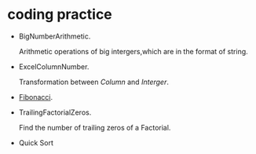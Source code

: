 coding practice
==========

* BigNumberArithmetic.

    Arithmetic operations of  big intergers,which are in the format of string.

* ExcelColumnNumber.

    Transformation between *Column* and *Interger*.

* [Fibonacci](http://en.wikipedia.org/wiki/Fibonacci_number).

* TrailingFactorialZeros.

    Find the number of trailing zeros of a Factorial.

* Quick Sort